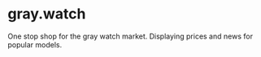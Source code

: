 # gray.watch

One stop shop for the gray watch market. Displaying prices and news for popular models.
